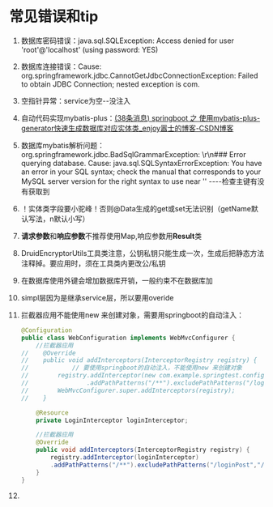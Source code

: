 # **常见错误和tip**

1. 数据库密码错误：java.sql.SQLException: Access denied for user 'root'@'localhost' (using password: YES)

2. 数据库连接错误：Cause: org.springframework.jdbc.CannotGetJdbcConnectionException: Failed to obtain JDBC Connection; nested exception is com.

3. 空指针异常：service为空--没注入

4. 自动代码实现mybatis-plus：[(38条消息) springboot 之 使用mybatis-plus-generator快速生成数据库对应实体类_enjoy嚣士的博客-CSDN博客](https://blog.csdn.net/u013919153/article/details/110485142?ops_request_misc=&request_id=&biz_id=102&utm_term=springboot自动生成实体mybatisplus&utm_medium=distribute.pc_search_result.none-task-blog-2~all~sobaiduweb~default-4-110485142.142^v90^insert_down28v1,239^v2^insert_chatgpt&spm=1018.2226.3001.4187)

5. 数据库mybatis解析问题：org.springframework.jdbc.BadSqlGrammarException: \r\n### Error querying database.  Cause: java.sql.SQLSyntaxErrorException: You have an error in your SQL syntax; check the manual that corresponds to your MySQL server version for the right syntax to use near '' ----检查主键有没有获取到

6. ！实体类字段要小驼峰！否则@Data生成的get或set无法识别（getName默认写法，n默认小写）

7. **请求参数**和**响应参数**不推荐使用Map,响应参数用**Result**类

8. DruidEncryptorUtils工具类注意，公钥私钥只能生成一次，生成后把静态方法注释掉。要应用时，须在工具类内更改公/私钥

9. 在数据库使用外键会增加数据库开销，一般约束不在数据库加

10. simpl层因为是继承service层，所以要用overide

11. 拦截器应用不能使用new 来创建对象，需要用springboot的自动注入：

    ```java
    @Configuration
    public class WebConfiguration implements WebMvcConfigurer {
        //拦截器应用
    //    @Override
    //    public void addInterceptors(InterceptorRegistry registry) {
    //            // 要使用springboot的自动注入，不能使用new 来创建对象
    //        registry.addInterceptor(new com.example.springtest.config.LoginInterceptor())
    //                .addPathPatterns("/**").excludePathPatterns("/loginPost","/login");
    //        WebMvcConfigurer.super.addInterceptors(registry);
    //    }
    
        @Resource
        private LoginInterceptor loginInterceptor;
    
        //拦截器应用
        @Override
        public void addInterceptors(InterceptorRegistry registry) {
            registry.addInterceptor(loginInterceptor)
            .addPathPatterns("/**").excludePathPatterns("/loginPost","/login");
        }
    }
    ```

12. 

